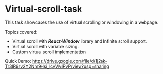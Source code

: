 # Virtual-scroll-task
This task showcases the use of virtual scrolling or windowing in a webpage.

Topics covered:
- Virtual scroll with ***React-Window*** library and Infinite scroll support.
- Virtual scroll with variable sizing.
- Custom virtual scroll implementation

Quick Demo:
https://drive.google.com/file/d/1j2ak-Tr3lR9av2Y2Nm9Hsi_lcyVMlPvP/view?usp=sharing
